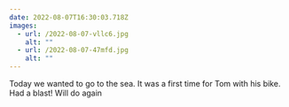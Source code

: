```yaml
---
date: 2022-08-07T16:30:03.718Z
images:
  - url: /2022-08-07-vllc6.jpg
    alt: ""
  - url: /2022-08-07-47mfd.jpg
    alt: ""
---
```

Today we wanted to go to the sea. It was a first time for Tom with his bike. Had a blast! Will do again 

